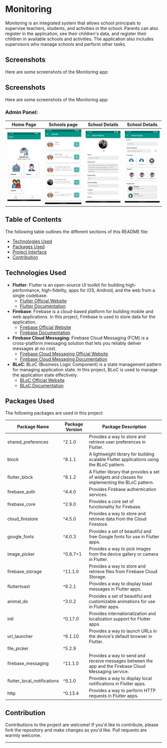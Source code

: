 # Monitoring

Monitoring is an integrated system that allows school principals to supervise teachers, students, and activities in the school. Parents can also register in the application, see their children's data, and register their children in available schools and activities. The application also includes supervisors who manage schools and perform other tasks.

## Screenshots

Here are some screenshots of the Monitoring app:

## Screenshots

Here are some screenshots of the Monitoring app:

### Admin Panel:
| Home Page | Schools page | School Details | School Details |
| ----------- | ----------- | ----------- | ----------- |
|<img src="assets/screenshots/1-admin/1.png" width="250">|<img src="assets/screenshots/1-admin/2.png" width="250">|<img src="assets/screenshots/1-admin/3.png" width="250">|<img src="assets/screenshots/1-admin/4.png" width="250">|




## Table of Contents

The following table outlines the different sections of this README file:

- [Technologies Used](#technologies-used)
- [Packages Used](#packages-used)
- [Project Interface](#project-interface)
- [Contribution](#contribution)

## Technologies Used

- **Flutter**: Flutter is an open-source UI toolkit for building high-performance, high-fidelity, apps for iOS, Android, and the web from a single codebase. 
  - [Flutter Official Website](https://flutter.dev/)
  - [Flutter Documentation](https://flutter.dev/docs)
- **Firebase**: Firebase is a cloud-based platform for building mobile and web applications. In this project, Firebase is used to store data for the application.
  - [Firebase Official Website](https://firebase.google.com/)
  - [Firebase Documentation](https://firebase.google.com/docs)
- **Firebase Cloud Messaging**: Firebase Cloud Messaging (FCM) is a cross-platform messaging solution that lets you reliably deliver messages at no cost.
  - [Firebase Cloud Messaging Official Website](https://firebase.google.com/products/cloud-messaging)
  - [Firebase Cloud Messaging Documentation](https://firebase.google.com/docs/cloud-messaging)
- **BLoC**: BLoC (Business Logic Component) is a state management pattern for managing application state. In this project, BLoC is used to manage the application state effectively.
  - [BLoC Official Website](https://bloclibrary.dev/)
  - [BLoC Documentation](https://bloclibrary.dev/#/)

## Packages Used

The following packages are used in this project:

| Package Name | Package Version | Package Description |
| --- | --- | --- |
| shared_preferences | ^2.1.0 | Provides a way to store and retrieve user preferences in Flutter. |
| block | ^8.1.1 | A lightweight library for building scalable Flutter applications using the BLoC pattern. |
| flutter_block | ^8.1.2 | A Flutter library that provides a set of widgets and classes for implementing the BLoC pattern. |
| firebase_auth | ^4.4.0 | Provides Firebase authentication services. |
| firebase_core | ^2.9.0 | Provides a core set of functionality for Firebase. |
| cloud_firestore | ^4.5.0 | Provides a way to store and retrieve data from the Cloud Firestore. |
| google_fonts | ^4.0.3 | Provides a set of beautiful and free Google fonts for use in Flutter apps. |
| image_picker | ^0.8.7+1 | Provides a way to pick images from the device gallery or camera in Flutter. |
| firebase_storage | ^11.1.0 | Provides a way to store and retrieve files from Firebase Cloud Storage. |
| fluttertoast | ^8.2.1 | Provides a way to display toast messages in Flutter apps. |
| animal_do | ^3.0.2 | Provides a set of beautiful and customizable animations for use in Flutter apps. |
| intl | ^0.17.0 | Provides internationalization and localization support for Flutter apps. |
| url_launcher | ^6.1.10 | Provides a way to launch URLs in the device's default browser in Flutter. |
| file_picker | ^5.2.9 |
| firebase_messaging | ^11.1.0 | Provides a way to send and receive messages between the app and the Firebase Cloud Messaging service. |
| flutter_local_notifications | ^9.1.0 | Provides a way to display local notifications in Flutter apps. |
|http | ^0.13.4 | Provides a way to perform HTTP requests in Flutter apps. |
## Contribution

Contributions to the project are welcome! If you'd like to contribute, please fork the repository and make changes as you'd like. Pull requests are warmly welcome.


---
